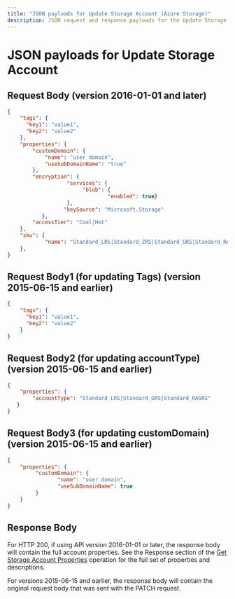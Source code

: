 ```yaml
---
title: "JSON payloads for Update Storage Account (Azure Storage)"
description: JSON request and response payloads for the Update Storage Account API.
---
```

# JSON payloads for Update Storage Account

## Request Body (version 2016-01-01 and later)

```json
{
    "tags": {
      "key1": "value1", 
      "key2": "value2"
    },
    "properties": {
        "customDomain": {
            "name": "user domain",
            "useSubDomainName": "true"
        },
        "encryption": {
	               "services": {
                        "blob": {
                                "enabled": true}
            	   },
	              "keySource": "Microsoft.Storage"
	       },
        "accessTier": "Cool|Hot"
    },
    "sku": {
            "name": "Standard_LRS|Standard_ZRS|Standard_GRS|Standard_RAGRS|Premium_LRS"
    },
}
```

## Request Body1 (for updating Tags) (version 2015-06-15 and earlier)

```json
{
    "tags": {
      "key1": "value1", 
      "key2": "value2"
    }
}
```

## Request Body2 (for updating accountType) (version 2015-06-15 and earlier)

```json
{    
    "properties": {
        "accountType": "Standard_LRS|Standard_GRS|Standard_RAGRS" 
   }
}
```

## Request Body3 (for updating customDomain) (version 2015-06-15 and earlier)

```json
{    
    "properties": { 
         "customDomain": {
                "name": "user domain",
                "useSubDomainName": true
         }
    }
}
```

## Response Body

For HTTP 200, if using API version 2016-01-01 or later, the response body will contain the full account properties. See the Response section of the [Get Storage Account Properties](xref:management.azure.com.storagerp.storageaccounts.getproperties) operation for the full set of properties and descriptions. 

For versions 2015-06-15 and earlier, the response body will contain the original request body that was sent with the PATCH request.

